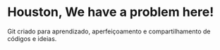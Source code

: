 # Houston, We have a problem here!

Git criado para aprendizado, aperfeiçoamento e compartilhamento de códigos e ideias.
